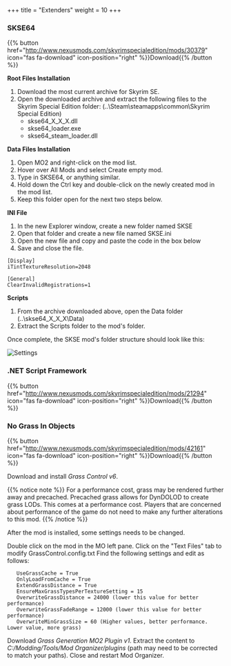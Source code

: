 +++
title = "Extenders"
weight = 10
+++

### SKSE64
{{% button href="http://www.nexusmods.com/skyrimspecialedition/mods/30379" icon="fas fa-download" icon-position="right" %}}Download{{% /button %}}

**Root Files Installation**

1. Download the most current archive for Skyrim SE.
1. Open the downloaded archive and extract the following files to the Skyrim Special Edition folder: (..\Steam\steamapps\common\Skyrim Special Edition\) 
	* skse64_X_X_X.dll
	* skse64_loader.exe
	* skse64_steam_loader.dll 

**Data Files Installation**

1. Open MO2 and right-click on the mod list.
1. Hover over All Mods and select Create empty mod.
1. Type in SKSE64, or anything similar.
1. Hold down the Ctrl key and double-click on the newly created mod in the mod list.
1. Keep this folder open for the next two steps below. 

**INI File**

1. In the new Explorer window, create a new folder named SKSE
1. Open that folder and create a new file named SKSE.ini
1. Open the new file and copy and paste the code in the box below
1. Save and close the file.

```
[Display]
iTintTextureResolution=2048

[General]
ClearInvalidRegistrations=1
```

**Scripts**

1. From the archive downloaded above, open the Data folder (..\skse64_X_X_X\Data\)
1. Extract the Scripts folder to the mod's folder.

Once complete, the SKSE mod's folder structure should look like this:

![Settings](/dreadsskyrimbuild/images/SKSEinMO.jpg)

### .NET Script Framework
{{% button href="http://www.nexusmods.com/skyrimspecialedition/mods/21294" icon="fas fa-download" icon-position="right" %}}Download{{% /button %}}

### No Grass In Objects
{{% button href="http://www.nexusmods.com/skyrimspecialedition/mods/42161" icon="fas fa-download" icon-position="right" %}}Download{{% /button %}}

Download and install *Grass Control v6*. 

{{% notice note %}}
For a performance cost, grass may be rendered further away and precached. Precached grass allows for DynDOLOD to create grass LODs. This comes at a performance cost. Players that are concerned about performance of the game do not need to make any further alterations to this mod.
{{% /notice %}}

After the mod is installed, some settings needs to be changed.

Double click on the mod in the MO left pane.
Click on the "Text Files" tab to modify GrassControl.config.txt
Find the following settings and edit as follows:


 ```
	UseGrassCache = True
	OnlyLoadFromCache = True
	ExtendGrassDistance = True
	EnsureMaxGrassTypesPerTextureSetting = 15
	OverwriteGrassDistance = 24000 (lower this value for better performance)
	OverwriteGrassFadeRange = 12000 (lower this value for better performance)
	OverwriteMinGrassSize = 60 (Higher values, better performance. Lower value, more grass)
 ```


 Download *Grass Generation MO2 Plugin v1*. Extract the content to *C:/Modding/Tools/Mod Organizer/plugins* (path may need to be corrected to match your paths). Close and restart Mod Organizer.


